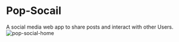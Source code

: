 # Pop-Socail
A social media web app to share posts and interact with other Users.
![pop-social-home](https://github.com/user-attachments/assets/3c83e1bb-1ff3-42ba-9ab7-b871005d9faf)
